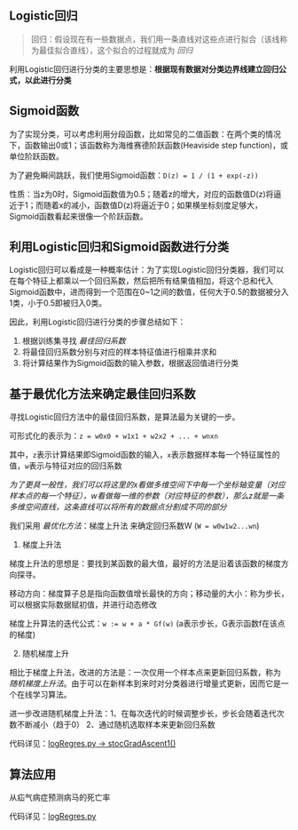 ## Logistic回归

> 回归：假设现在有一些数据点，我们用一条直线对这些点进行拟合（该线称为最佳拟合直线），这个拟合的过程就成为 _回归_

利用Logistic回归进行分类的主要思想是：__根据现有数据对分类边界线建立回归公式，以此进行分类__

## Sigmoid函数

为了实现分类，可以考虑利用分段函数，比如常见的二值函数：在两个类的情况下，函数输出0或1；该函数称为海维赛德阶跃函数(Heaviside step function)，或单位阶跃函数。

为了避免瞬间跳跃，我们使用Sigmoid函数：`D(z) = 1 / (1 + exp(-z))`

性质：当z为0时，Sigmoid函数值为0.5；随着z的增大，对应的函数值D(z)将逼近于1；而随着x的减小，函数值D(z)将逼近于0；如果横坐标刻度足够大，Sigmoid函数看起来很像一个阶跃函数。

## 利用Logistic回归和Sigmoid函数进行分类

Logistic回归可以看成是一种概率估计：为了实现Logistic回归分类器，我们可以在每个特征上都乘以一个回归系数，然后把所有结果值相加，将这个总和代入Sigmoid函数中，进而得到一个范围在0~1之间的数值，任何大于0.5的数据被分入1类，小于0.5即被归入0类。

因此，利用Logistic回归进行分类的步骤总结如下：

1. 根据训练集寻找 _最佳回归系数_
2. 将最佳回归系数分别与对应的样本特征值进行相乘并求和
3. 将计算结果作为Sigmoid函数的输入参数，根据返回值进行分类

## 基于最优化方法来确定最佳回归系数

寻找Logistic回归方法中的最佳回归系数，是算法最为关键的一步。

可形式化的表示为：`z = w0x0 + w1x1 + w2x2 + ... + wnxn`

其中，`z`表示计算结果即Sigmoid函数的输入，`x`表示数据样本每一个特征属性的值，`w`表示与特征对应的回归系数

_为了更具一般性，我们可以将这里的x看做多维空间下中每一个坐标轴变量（对应样本点的每一个特征），w看做每一维的参数（对应特征的参数），那么z就是一条多维空间直线，这条直线可以将所有的数据点分割成不同的部分_

我们采用 _最优化方法_：梯度上升法 来确定回归系数W (`W = w0w1w2...wn`)

1. 梯度上升法

梯度上升法的思想是：要找到某函数的最大值，最好的方法是沿着该函数的梯度方向探寻。

移动方向：梯度算子总是指向函数值增长最快的方向；移动量的大小：称为步长，可以根据实际数据赋初值，并进行动态修改

梯度上升算法的迭代公式：`w := w + a * Gf(w)` (a表示步长，G表示函数f在该点的梯度)

2. 随机梯度上升

相比于梯度上升法，改进的方法是：一次仅用一个样本点来更新回归系数，称为 _随机梯度上升法_。由于可以在新样本到来时对分类器进行增量式更新，因而它是一个在线学习算法。

进一步改进随机梯度上升法：1、在每次迭代的时候调整步长，步长会随着迭代次数不断减小（趋于0）  2、通过随机选取样本来更新回归系数

代码详见：[logRegres.py -> stocGradAscent1()](logRegres.py)

## 算法应用

从疝气病症预测病马的死亡率

代码详见：[logRegres.py](logRegres.py)